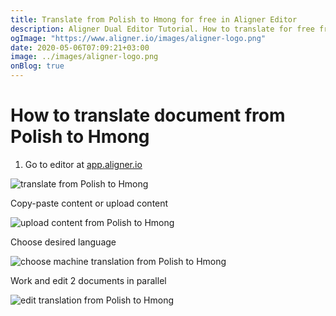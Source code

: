 ```yaml
---
title: Translate from Polish to Hmong for free in Aligner Editor
description: Aligner Dual Editor Tutorial. How to translate for free from Polish to Hmong. Aligner is multilingual document management platform. 
ogImage: "https://www.aligner.io/images/aligner-logo.png"
date: 2020-05-06T07:09:21+03:00
image: ../images/aligner-logo.png
onBlog: true
---
```


# How to translate document from Polish to Hmong

1. Go to editor at [app.aligner.io](https://app.aligner.io "Aligner App web page")

![translate from Polish to Hmong](../aligner-blank-editor.png "translate from Polish to Hmong")

Copy-paste content or upload content

![upload content from Polish to Hmong](../aligner-uploaded-document.png "upload content from Polish to Hmong")

Choose desired language

![choose machine translation from Polish to Hmong](../aligner-language-dropdown.png "choose machine translation from Polish to Hmong")

Work and edit 2 documents in parallel

![edit translation from Polish to Hmong](../aligner-double-sitded-editor.png "edit translation from Polish to Hmong")

